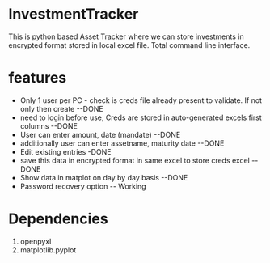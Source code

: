 # InvestmentTracker

This is python based Asset Tracker where we can store investments in encrypted format stored in local excel file. Total command line interface.

# features
- Only 1 user per PC - check is creds file already present to validate. If not only then create  --DONE
- need to login before use, Creds are stored in auto-generated excels first columns --DONE
- User can enter amount, date (mandate) --DONE
- additionally user can enter assetname, maturity date --DONE
- Edit existing entries -DONE
- save this data in encrypted format in same excel to store creds excel --DONE
- Show data in matplot on day by day basis --DONE
- Password recovery option -- Working

# Dependencies
1. openpyxl
2. matplotlib.pyplot

